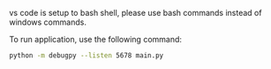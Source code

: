 vs code is setup to bash shell, please use bash commands instead of windows commands.

To run application, use the following command:
```bash
python -m debugpy --listen 5678 main.py
```